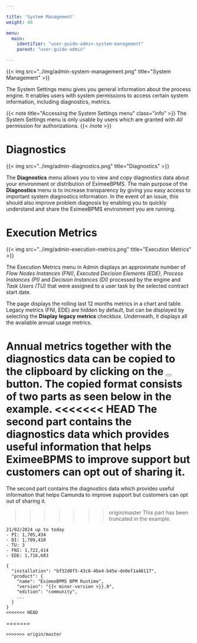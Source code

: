 ```yaml
---

title: 'System Management'
weight: 40

menu:
  main:
    identifier: "user-guide-admin-system-management"
    parent: "user-guide-admin"

---
```



{{< img src="../img/admin-system-management.png" title="System Management" >}}

The System Settings menu gives you general information about the process engine. It enables users with system permissions to access certain system information, including diagnostics, metrics.

{{< note title="Accessing the System Settings menu" class="info" >}}
The System Settings menu is only usable by users which are granted with *All* permission for authorizations.
{{< /note >}}

# Diagnostics

{{< img src="../img/admin-diagnostics.png" title="Diagnostics" >}}

The **Diagnostics** menu allows you to view and copy diagnostics data about your environment or distribution of EximeeBPMS. The main purpose of the **Diagnostics** menu is to increase transparency by giving you easy access to important system diagnostics information. In the event of an issue, this should also improve problem diagnosis by enabling you to quickly understand and share the EximeeBPMS environment you are running.

# Execution Metrics

{{< img src="../img/admin-execution-metrics.png" title="Execution Metrics" >}}

The Execution Metrics menu in Admin displays an approximate number of *Flow Nodes Instances (FNI)*,
*Executed Decision Elements (EDE)*, *Process Instances (PI)* and *Decision
Instances (DI)* processed by the engine and *Task Users (TU)* that were assigned to a
user task by the selected contract start date.

The page displays the rolling last 12 months metrics in a chart and table.
Legacy metrics (FNI, EDE) are hidden by default, but can be displayed by selecting the **Display legacy metrics** checkbox.
Underneath, it displays all the available annual usage metrics.

Annual metrics together with the diagnostics data can be copied to the clipboard by clicking on
the <button class="btn btn-xs"><i class="glyphicon glyphicon-copy"></i></button> button.
The copied format consists of two parts as seen below in the example.
<<<<<<< HEAD
The second part contains the diagnostics data which provides useful information that helps EximeeBPMS to improve support but customers can opt out of sharing it.
=======
The second part contains the diagnostics data which provides useful information that helps Camunda to improve support but customers can opt out of sharing it.
>>>>>>> origin/master
This part has been truncated in the example.

```
21/02/2024 up to today
- PI: 1,705,434
- DI: 1,709,410
- TU: 3
- FNI: 1,722,414
- EDE: 1,716,683

{
  "installation": "bf32d0f5-43c6-4be4-b45e-de0ef1a48117",
  "product": {
    "name": "EximeeBPMS BPM Runtime",
    "version": "{{< minor-version >}}.0",
    "edition": "community",
    ...
  }
}
<<<<<<< HEAD
```
=======
```
>>>>>>> origin/master
